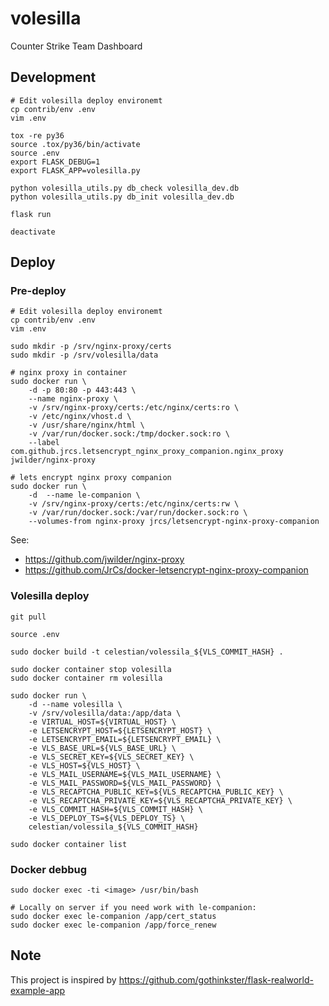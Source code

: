 volesilla
=========

Counter Strike Team Dashboard

Development
-----------

    # Edit volesilla deploy environemt
    cp contrib/env .env
    vim .env

    tox -re py36
    source .tox/py36/bin/activate
    source .env
    export FLASK_DEBUG=1
    export FLASK_APP=volesilla.py

    python volesilla_utils.py db_check volesilla_dev.db
    python volesilla_utils.py db_init volesilla_dev.db

    flask run

    deactivate

Deploy
------

### Pre-deploy

    # Edit volesilla deploy environemt
    cp contrib/env .env
    vim .env

    sudo mkdir -p /srv/nginx-proxy/certs
    sudo mkdir -p /srv/volesilla/data

    # nginx proxy in container
    sudo docker run \
        -d -p 80:80 -p 443:443 \
        --name nginx-proxy \
        -v /srv/nginx-proxy/certs:/etc/nginx/certs:ro \
        -v /etc/nginx/vhost.d \
        -v /usr/share/nginx/html \
        -v /var/run/docker.sock:/tmp/docker.sock:ro \
        --label com.github.jrcs.letsencrypt_nginx_proxy_companion.nginx_proxy jwilder/nginx-proxy

    # lets encrypt nginx proxy companion
    sudo docker run \
        -d  --name le-companion \
        -v /srv/nginx-proxy/certs:/etc/nginx/certs:rw \
        -v /var/run/docker.sock:/var/run/docker.sock:ro \
        --volumes-from nginx-proxy jrcs/letsencrypt-nginx-proxy-companion

See:

-   <https://github.com/jwilder/nginx-proxy>
-   <https://github.com/JrCs/docker-letsencrypt-nginx-proxy-companion>

### Volesilla deploy

    git pull

    source .env

    sudo docker build -t celestian/volessila_${VLS_COMMIT_HASH} .

    sudo docker container stop volesilla
    sudo docker container rm volesilla

    sudo docker run \
        -d --name volesilla \
        -v /srv/volesilla/data:/app/data \
        -e VIRTUAL_HOST=${VIRTUAL_HOST} \
        -e LETSENCRYPT_HOST=${LETSENCRYPT_HOST} \
        -e LETSENCRYPT_EMAIL=${LETSENCRYPT_EMAIL} \
        -e VLS_BASE_URL=${VLS_BASE_URL} \
        -e VLS_SECRET_KEY=${VLS_SECRET_KEY} \
        -e VLS_HOST=${VLS_HOST} \
        -e VLS_MAIL_USERNAME=${VLS_MAIL_USERNAME} \
        -e VLS_MAIL_PASSWORD=${VLS_MAIL_PASSWORD} \
        -e VLS_RECAPTCHA_PUBLIC_KEY=${VLS_RECAPTCHA_PUBLIC_KEY} \
        -e VLS_RECAPTCHA_PRIVATE_KEY=${VLS_RECAPTCHA_PRIVATE_KEY} \
        -e VLS_COMMIT_HASH=${VLS_COMMIT_HASH} \
        -e VLS_DEPLOY_TS=${VLS_DEPLOY_TS} \
        celestian/volessila_${VLS_COMMIT_HASH}

    sudo docker container list

### Docker debbug

    sudo docker exec -ti <image> /usr/bin/bash

    # Locally on server if you need work with le-companion:
    sudo docker exec le-companion /app/cert_status
    sudo docker exec le-companion /app/force_renew

Note
----

This project is inspired by <https://github.com/gothinkster/flask-realworld-example-app>
